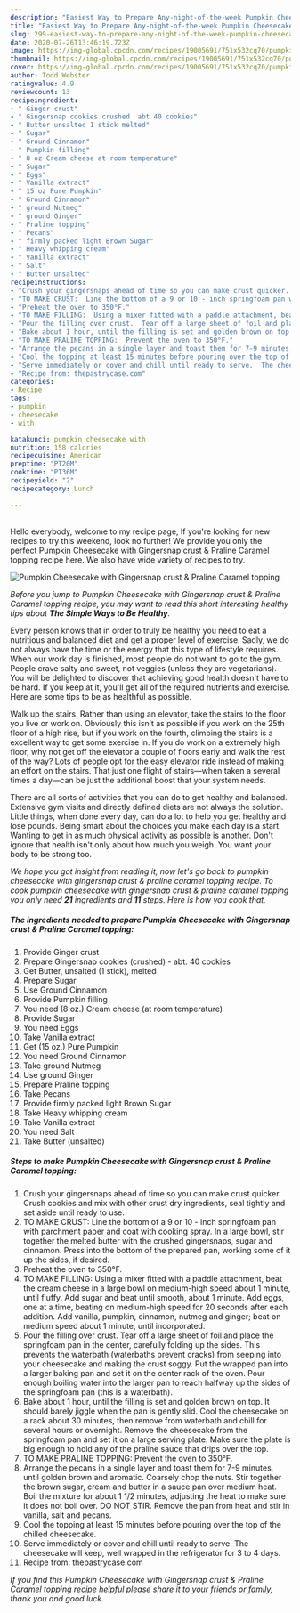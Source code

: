 ```yaml
---
description: "Easiest Way to Prepare Any-night-of-the-week Pumpkin Cheesecake with Gingersnap crust &amp;amp; Praline Caramel topping"
title: "Easiest Way to Prepare Any-night-of-the-week Pumpkin Cheesecake with Gingersnap crust &amp;amp; Praline Caramel topping"
slug: 299-easiest-way-to-prepare-any-night-of-the-week-pumpkin-cheesecake-with-gingersnap-crust-and-amp-praline-caramel-topping
date: 2020-07-26T13:46:19.723Z
image: https://img-global.cpcdn.com/recipes/19005691/751x532cq70/pumpkin-cheesecake-with-gingersnap-crust-praline-caramel-topping-recipe-main-photo.jpg
thumbnail: https://img-global.cpcdn.com/recipes/19005691/751x532cq70/pumpkin-cheesecake-with-gingersnap-crust-praline-caramel-topping-recipe-main-photo.jpg
cover: https://img-global.cpcdn.com/recipes/19005691/751x532cq70/pumpkin-cheesecake-with-gingersnap-crust-praline-caramel-topping-recipe-main-photo.jpg
author: Todd Webster
ratingvalue: 4.9
reviewcount: 13
recipeingredient:
- " Ginger crust"
- " Gingersnap cookies crushed  abt 40 cookies"
- " Butter unsalted 1 stick melted"
- " Sugar"
- " Ground Cinnamon"
- " Pumpkin filling"
- " 8 oz Cream cheese at room temperature"
- " Sugar"
- " Eggs"
- " Vanilla extract"
- " 15 oz Pure Pumpkin"
- " Ground Cinnamon"
- " ground Nutmeg"
- " ground Ginger"
- " Praline topping"
- " Pecans"
- " firmly packed light Brown Sugar"
- " Heavy whipping cream"
- " Vanilla extract"
- " Salt"
- " Butter unsalted"
recipeinstructions:
- "Crush your gingersnaps ahead of time so you can make crust quicker.  Crush cookies and mix with other crust dry ingredients, seal tightly and set aside until ready to use."
- "TO MAKE CRUST:  Line the bottom of a 9 or 10 - inch springfoam pan with parchment paper and coat with cooking spray.  In a large bowl, stir together the melted butter with the crushed gingersnaps, sugar and cinnamon.  Press into the bottom of the prepared pan, working some of it up the sides, if desired."
- "Preheat the oven to 350°F."
- "TO MAKE FILLING:  Using a mixer fitted with a paddle attachment, beat the cream cheese in a large bowl on medium-high speed about 1 minute, until fluffy.  Add sugar and beat until smooth, about 1 minute.  Add eggs, one at a time, beating on medium-high speed for 20 seconds after each addition.  Add vanilla, pumpkin, cinnamon, nutmeg and ginger; beat on medium speed about 1 minute, until incorporated."
- "Pour the filling over crust.  Tear off a large sheet of foil and place the springfoam pan in the center, carefully folding up the sides.  This prevents the waterbath (waterbaths prevent cracks) from seeping into your cheesecake and making the crust soggy.  Put the wrapped pan into a larger baking pan and set it on the center rack of the oven.  Pour enough boiling water into the larger pan to reach halfway up the sides of the springfoam pan (this is a waterbath)."
- "Bake about 1 hour, until the filling is set and golden brown on top.  It should barely jiggle when the pan is gently slid.  Cool the cheesecake on a rack about 30 minutes, then remove from waterbath and chill for several hours or overnight.  Remove the cheesecake from the springfoam pan and set it on a large serving plate.  Make sure the plate is big enough to hold any of the praline sauce that drips over the top."
- "TO MAKE PRALINE TOPPING:  Prevent the oven to 350°F."
- "Arrange the pecans in a single layer and toast them for 7-9 minutes, until golden brown and aromatic.  Coarsely chop the nuts.  Stir together the brown sugar, cream and butter in a sauce pan over medium heat.  Boil the mixture for about 1 1/2 minutes, adjusting the heat to make sure it does not boil over.  DO NOT STIR.  Remove the pan from heat and stir in vanilla, salt and pecans."
- "Cool the topping at least 15 minutes before pouring over the top of the chilled cheesecake."
- "Serve immediately or cover and chill until ready to serve.  The cheesecake will keep, well wrapped in the refrigerator for 3 to 4 days."
- "Recipe from: thepastrycase.com"
categories:
- Recipe
tags:
- pumpkin
- cheesecake
- with

katakunci: pumpkin cheesecake with 
nutrition: 158 calories
recipecuisine: American
preptime: "PT20M"
cooktime: "PT36M"
recipeyield: "2"
recipecategory: Lunch

---
```

<br>
Hello everybody, welcome to my recipe page, If you're looking for new recipes to try this weekend, look no further! We provide you only the perfect Pumpkin Cheesecake with Gingersnap crust &amp; Praline Caramel topping recipe here. We also have wide variety of recipes to try.
<br>


![Pumpkin Cheesecake with Gingersnap crust &amp; Praline Caramel topping](https://img-global.cpcdn.com/recipes/19005691/751x532cq70/pumpkin-cheesecake-with-gingersnap-crust-praline-caramel-topping-recipe-main-photo.jpg)

<i>Before you jump to Pumpkin Cheesecake with Gingersnap crust &amp; Praline Caramel topping recipe, you may want to read this short interesting healthy tips about <strong>The Simple Ways to Be Healthy</strong>.</i>

Every person knows that in order to truly be healthy you need to eat a nutritious and balanced diet and get a proper level of exercise. Sadly, we do not always have the time or the energy that this type of lifestyle requires. When our work day is finished, most people do not want to go to the gym. People crave salty and sweet, not veggies (unless they are vegetarians). You will be delighted to discover that achieving good health doesn't have to be hard. If you keep at it, you'll get all of the required nutrients and exercise. Here are some tips to be as healthful as possible.

Walk up the stairs. Rather than using an elevator, take the stairs to the floor you live or work on. Obviously this isn’t as possible if you work on the 25th floor of a high rise, but if you work on the fourth, climbing the stairs is a excellent way to get some exercise in. If you do work on a extremely high floor, why not get off the elevator a couple of floors early and walk the rest of the way? Lots of people opt for the easy elevator ride instead of making an effort on the stairs. That just one flight of stairs—when taken a several times a day—can be just the additional boost that your system needs. 

There are all sorts of activities that you can do to get healthy and balanced. Extensive gym visits and directly defined diets are not always the solution. Little things, when done every day, can do a lot to help you get healthy and lose pounds. Being smart about the choices you make each day is a start. Wanting to get in as much physical activity as possible is another. Don't ignore that health isn't only about how much you weigh. You want your body to be strong too. 


<i>We hope you got insight from reading it, now let's go back to pumpkin cheesecake with gingersnap crust &amp; praline caramel topping recipe. To cook pumpkin cheesecake with gingersnap crust &amp; praline caramel topping you only need <strong>21</strong> ingredients and <strong>11</strong> steps. Here is how you cook that.
</i>

##### The ingredients needed to prepare Pumpkin Cheesecake with Gingersnap crust &amp; Praline Caramel topping:

1. Provide  Ginger crust
1. Prepare  Gingersnap cookies (crushed) - abt. 40 cookies
1. Get  Butter, unsalted (1 stick), melted
1. Prepare  Sugar
1. Use  Ground Cinnamon
1. Provide  Pumpkin filling
1. You need  (8 oz.) Cream cheese (at room temperature)
1. Provide  Sugar
1. You need  Eggs
1. Take  Vanilla extract
1. Get  (15 oz.) Pure Pumpkin
1. You need  Ground Cinnamon
1. Take  ground Nutmeg
1. Use  ground Ginger
1. Prepare  Praline topping
1. Take  Pecans
1. Provide  firmly packed light Brown Sugar
1. Take  Heavy whipping cream
1. Take  Vanilla extract
1. You need  Salt
1. Take  Butter (unsalted)


##### Steps to make Pumpkin Cheesecake with Gingersnap crust &amp; Praline Caramel topping:

1. Crush your gingersnaps ahead of time so you can make crust quicker.  Crush cookies and mix with other crust dry ingredients, seal tightly and set aside until ready to use.
1. TO MAKE CRUST:  Line the bottom of a 9 or 10 - inch springfoam pan with parchment paper and coat with cooking spray.  In a large bowl, stir together the melted butter with the crushed gingersnaps, sugar and cinnamon.  Press into the bottom of the prepared pan, working some of it up the sides, if desired.
1. Preheat the oven to 350°F.
1. TO MAKE FILLING:  Using a mixer fitted with a paddle attachment, beat the cream cheese in a large bowl on medium-high speed about 1 minute, until fluffy.  Add sugar and beat until smooth, about 1 minute.  Add eggs, one at a time, beating on medium-high speed for 20 seconds after each addition.  Add vanilla, pumpkin, cinnamon, nutmeg and ginger; beat on medium speed about 1 minute, until incorporated.
1. Pour the filling over crust.  Tear off a large sheet of foil and place the springfoam pan in the center, carefully folding up the sides.  This prevents the waterbath (waterbaths prevent cracks) from seeping into your cheesecake and making the crust soggy.  Put the wrapped pan into a larger baking pan and set it on the center rack of the oven.  Pour enough boiling water into the larger pan to reach halfway up the sides of the springfoam pan (this is a waterbath).
1. Bake about 1 hour, until the filling is set and golden brown on top.  It should barely jiggle when the pan is gently slid.  Cool the cheesecake on a rack about 30 minutes, then remove from waterbath and chill for several hours or overnight.  Remove the cheesecake from the springfoam pan and set it on a large serving plate.  Make sure the plate is big enough to hold any of the praline sauce that drips over the top.
1. TO MAKE PRALINE TOPPING:  Prevent the oven to 350°F.
1. Arrange the pecans in a single layer and toast them for 7-9 minutes, until golden brown and aromatic.  Coarsely chop the nuts.  Stir together the brown sugar, cream and butter in a sauce pan over medium heat.  Boil the mixture for about 1 1/2 minutes, adjusting the heat to make sure it does not boil over.  DO NOT STIR.  Remove the pan from heat and stir in vanilla, salt and pecans.
1. Cool the topping at least 15 minutes before pouring over the top of the chilled cheesecake.
1. Serve immediately or cover and chill until ready to serve.  The cheesecake will keep, well wrapped in the refrigerator for 3 to 4 days.
1. Recipe from: thepastrycase.com


<i>If you find this Pumpkin Cheesecake with Gingersnap crust &amp; Praline Caramel topping recipe helpful please share it to your friends or family, thank you and good luck.</i>
